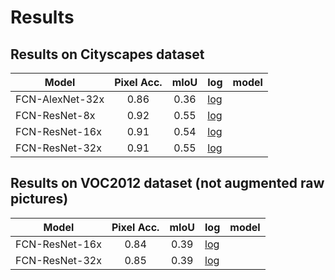 # Results

## Results on Cityscapes dataset

| Model | Pixel Acc. | mIoU | log | model |
| ------ | :------: | :------: | ------ | ------ | 
| FCN-AlexNet-32x | 0.86 | 0.36 | [log](log_FCN_AlexNet_32x_pretrained_backbone_Cityscapes) |
| FCN-ResNet-8x | 0.92 | 0.55 | [log](log_FCN_ResNet_8x_pretrained_backbone_Cityscapes) |
| FCN-ResNet-16x | 0.91 | 0.54 | [log](log_FCN_ResNet_16x_scratch_Cityscapes) |
| FCN-ResNet-32x | 0.91 | 0.55 | [log](log_FCN_ResNet_32x_pretrained_backbone_Cityscapes) |


## Results on VOC2012 dataset (not augmented raw pictures)

| Model | Pixel Acc. | mIoU | log | model |
| ------ | :------: | :------: | ------ | ------ | 
| FCN-ResNet-16x | 0.84 | 0.39 | [log](log_FCN_ResNet_16x_scratch_VOC) |
| FCN-ResNet-32x | 0.85 | 0.39 | [log](log_FCN_ResNet_32x_scratch_VOC) |
